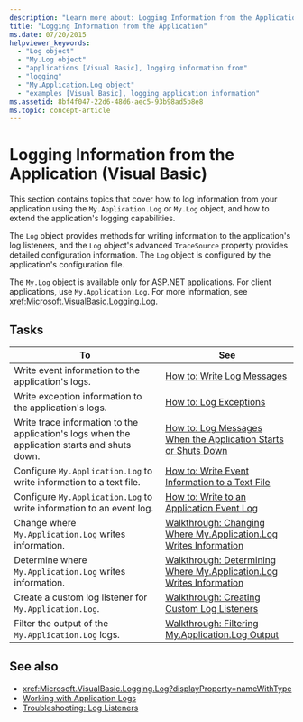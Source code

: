 ```yaml
---
description: "Learn more about: Logging Information from the Application (Visual Basic)"
title: "Logging Information from the Application"
ms.date: 07/20/2015
helpviewer_keywords: 
  - "Log object"
  - "My.Log object"
  - "applications [Visual Basic], logging information from"
  - "logging"
  - "My.Application.Log object"
  - "examples [Visual Basic], logging application information"
ms.assetid: 8bf4f047-22d6-48d6-aec5-93b98ad5b8e8
ms.topic: concept-article
---
```

# Logging Information from the Application (Visual Basic)

This section contains topics that cover how to log information from your application using the `My.Application.Log` or `My.Log` object, and how to extend the application's logging capabilities.  
  
 The `Log` object provides methods for writing information to the application's log listeners, and the `Log` object's advanced `TraceSource` property provides detailed configuration information. The `Log` object is configured by the application's configuration file.  
  
 The `My.Log` object is available only for ASP.NET applications. For client applications, use `My.Application.Log`. For more information, see <xref:Microsoft.VisualBasic.Logging.Log>.  
  
## Tasks  
  
|To|See|  
|--------|---------|  
|Write event information to the application's logs.|[How to: Write Log Messages](how-to-write-log-messages.md)|  
|Write exception information to the application's logs.|[How to: Log Exceptions](how-to-log-exceptions.md)|  
|Write trace information to the application's logs when the application starts and shuts down.|[How to: Log Messages When the Application Starts or Shuts Down](how-to-log-messages-when-the-application-starts-or-shuts-down.md)|  
|Configure `My.Application.Log` to write information to a text file.|[How to: Write Event Information to a Text File](how-to-write-event-information-to-a-text-file.md)|  
|Configure `My.Application.Log` to write information to an event log.|[How to: Write to an Application Event Log](how-to-write-to-an-application-event-log.md)|  
|Change where `My.Application.Log` writes information.|[Walkthrough: Changing Where My.Application.Log Writes Information](walkthrough-changing-where-my-application-log-writes-information.md)|  
|Determine where `My.Application.Log` writes information.|[Walkthrough: Determining Where My.Application.Log Writes Information](walkthrough-determining-where-my-application-log-writes-information.md)|  
|Create a custom log listener for `My.Application.Log`.|[Walkthrough: Creating Custom Log Listeners](walkthrough-creating-custom-log-listeners.md)|  
|Filter the output of the `My.Application.Log` logs.|[Walkthrough: Filtering My.Application.Log Output](walkthrough-filtering-my-application-log-output.md)|  
  
## See also

- <xref:Microsoft.VisualBasic.Logging.Log?displayProperty=nameWithType>
- [Working with Application Logs](working-with-application-logs.md)
- [Troubleshooting: Log Listeners](troubleshooting-log-listeners.md)
